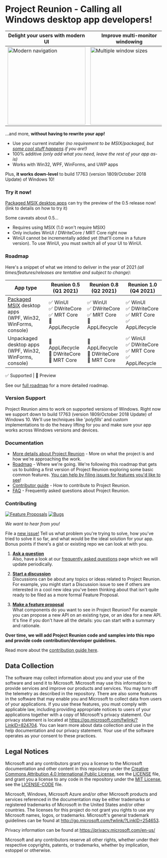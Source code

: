 ﻿# Project Reunion - Calling all Windows desktop app developers!

| Delight your users with modern UI | Improve multi-monitor windowing | Access new platform features | 
|--|--|--|
| <img src="https://docs.microsoft.com/en-us/windows/apps/images/fluent/nav_reveal_animation.gif" width=250 alt="Modern navigation"/> | <img src="https://docs.microsoft.com/en-us/windows/apps/images/fluent/thumbnail-size-classes.jpg" width=250 alt="Multiple window sizes"/> | <img src="https://docs.microsoft.com/en-us/media/illustrations/biztalk-get-started-scenarios.svg" width=250 alt="Platform logo"/> |

...and more, **without having to rewrite your app!**

* Use your current installer *(no requirement to be MSIX/packaged, but [some cool stuff happens](https://docs.microsoft.com/windows/msix/overview#key-features) if you are!)*
* 100% additive *(only add what you need, leave the rest of your app as-is)*
* Works with Win32, WPF, WinForms, and UWP apps

Plus, **it works down-level** to build 17763 (version 1809/October 2018 Update) of Windows 10!


### Try it now!
[Packaged MSIX desktop apps](https://docs.microsoft.com/windows/msix/overview) can try the preview of the 0.5 release now! (link to details on how to try it)

Some caveats about 0.5...

* Requires using MSIX (1.0 won't require MSIX)
* Only includes WinUI / DWriteCore / MRT Core right now
* WinUI cannot be incrementally added yet (that'll come in a future version). To use WinUI, you must switch all of your UI to WinUI.


### Roadmap

Here's a snippet of what we intend to deliver in the year of 2021 *(all times/features/releases are tentative and subject to change)*: 

App type |      Reunion 0.5 (Q1 2021)      |         Reunion 0.8 (Q2 2021)    |       Reunion 1.0 (Q4 2021)     | 
-- | ------------------------------- | --------------------------------- | ------------------------------- |
[Packaged MSIX](https://docs.microsoft.com/windows/msix/overview) desktop apps</br>(WPF, Win32, WinForms, console) |                ✅ WinUI</br>✅ DWriteCore</br>✅ MRT Core</br>🔄 AppLifecycle  |                    ✅ WinUI</br>✅ DWriteCore</br>✅ MRT Core</br>🔄 AppLifecycle  | ✅ WinUI</br>✅ DWriteCore</br>✅ MRT Core</br>✅ AppLifecycle  | 
Unpackaged desktop apps</br>(WPF, Win32, WinForms, console) | 🔄 AppLifecycle</br>🔄 DWriteCore</br>🔄 MRT Core  |                    🔄 AppLifecycle</br>🔄 DWriteCore</br>🔄 MRT Core  |  ✅ WinUI</br>✅ DWriteCore</br>✅ MRT Core</br>✅ AppLifecycle | 

✅ Supported | 🔄 Preview


See our [full roadmap](docs/roadmap.md) for a more detailed roadmap.



### Version Support

Project Reunion aims to work on supported versions of Windows. Right now we support down to build 17763 (version 1809/October 2018 Update) of Windows 10. We'll use techniques like '_polyfills_' 
and custom implementations to do the heavy lifting for you and make sure your app works across Windows
versions and devices.


### Documentation

* [More details about Project Reunion](https://github.com/microsoft/ProjectReunion/blob/master/docs/README.md) - 
More on what the project is and how we're approaching the work.
* [Roadmap](docs/roadmap.md) - Where we're going. We're following this roadmap that 
gets us to building a first version of Project Reunion exploring some basic common features.
  [You can help by filing issues for features you'd like to see](https://github.com/microsoft/ProjectReunion/issues/new/choose)!
* [Contributor guide](docs/contributor-guide.md) - How to contribute to Project Reunion.
* [FAQ](docs/faq.md) - Frequently asked questions about Project Reunion.


### Contributing

[![Feature Proposals](https://img.shields.io/github/issues/microsoft/projectreunion/feature%20proposal)](https://github.com/microsoft/ProjectReunion/issues?q=is%3Aissue+is%3Aopen+label%3A%22feature+proposal%22)
[![Bugs](https://img.shields.io/github/issues/microsoft/projectreunion/bug)](https://github.com/microsoft/ProjectReunion/issues?q=is%3Aissue+is%3Aopen+label%3Abug)

_We want to hear from you!_

File a [new issue!](https://github.com/microsoft/ProjectReunion/issues/new/choose) Tell us what problem you're
trying to solve, how you've tried to solve it so far, and what would be the ideal solution for your app.  Bonus
points if there's a gist or existing repo we can look at with you.


1. **[Ask a question](https://github.com/microsoft/ProjectReunion/issues/new?assignees=&labels=question&template=question.md&title=Question%3A+%5Byour+question+here%5D)**<br>
    Also, have a look at our [frequently asked questions](docs/faq.md) page which we will update periodically.

2. **[Start a discussion](https://github.com/microsoft/ProjectReunion/discussions)**<br>
   Discussions can be about any topics or ideas related to Project Reunion. For example,
   you might start a Discussion issue to see if others are interested in a cool new idea
   you've been thinking about that isn't quite ready to be filed as a more formal Feature Proposal.

3. **[Make a feature proposal](https://github.com/microsoft/ProjectReunion/issues/new?assignees=&labels=feature+proposal&template=feature-proposal.md&title=)**<br>
   What components do you want to see in Project Reunion? For example you can propose a new API on an existing type, or an idea for a new API.
   It's fine if you don't have all the details: you can start with a summary and rationale.

**Over time, we will add Project Reunion code and samples into this repo and provide code contribution/developer guidelines.**

Read more about the [contribution guide here](docs/contributor-guide.md).

## Data Collection

The software may collect information about you and your use of the software and send it
to Microsoft. Microsoft may use this information to provide services and improve our
products and services. You may turn off the telemetry as described in the repository.
There are also some features in the software that may enable you and Microsoft to collect
data from users of your applications. If you use these features, you must comply with
applicable law, including providing appropriate notices to users of your applications
together with a copy of Microsoft's privacy statement. Our privacy statement is located
at https://go.microsoft.com/fwlink/?LinkID=824704. You can learn more about data collection
and use in the help documentation and our privacy statement. Your use of the software
operates as your consent to these practices.

## Legal Notices

Microsoft and any contributors grant you a license to the Microsoft documentation and other content
in this repository under the [Creative Commons Attribution 4.0 International Public License](https://creativecommons.org/licenses/by/4.0/legalcode),
see the [LICENSE](LICENSE) file, and grant you a license to any code in the repository under the [MIT License](https://opensource.org/licenses/MIT), see the
[LICENSE-CODE](LICENSE-CODE) file.

Microsoft, Windows, Microsoft Azure and/or other Microsoft products and services referenced in the documentation
may be either trademarks or registered trademarks of Microsoft in the United States and/or other countries.
The licenses for this project do not grant you rights to use any Microsoft names, logos, or trademarks.
Microsoft's general trademark guidelines can be found at http://go.microsoft.com/fwlink/?LinkID=254653.

Privacy information can be found at https://privacy.microsoft.com/en-us/

Microsoft and any contributors reserve all other rights, whether under their respective copyrights, patents,
or trademarks, whether by implication, estoppel or otherwise.
